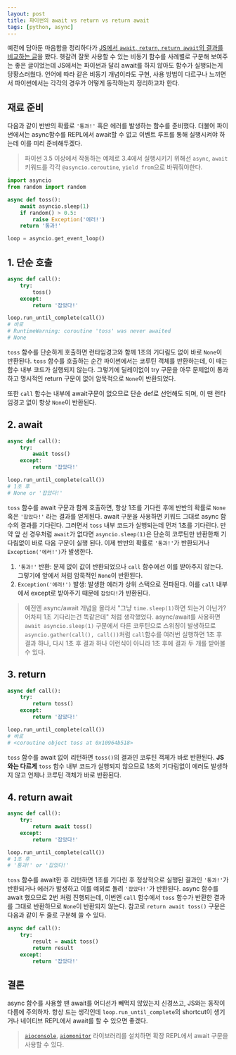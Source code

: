 ```yaml
---
layout: post
title: 파이썬의 await vs return vs return await
tags: [python, async]
---
```


예전에 담아둔 마음함을 정리하다가 [JS에서 `await`, `return`, `return await`의 결과를 비교하는 글](https://jakearchibald.com/2017/await-vs-return-vs-return-await/)을 봤다. 헷갈려 잘못 사용할 수 있는 비동기 함수를 사례별로 구분해 보여주는 좋은 글이었는데 JS에서는 파이썬과 달리 await를 하지 않아도 함수가 실행되는게 당황스러웠다. 언어에 따라 같은 비동기 개념이라도 구현, 사용 방법이 다르구나 느끼면서 파이썬에서는 각각의 경우가 어떻게 동작하는지 정리하고자 한다.

## 재료 준비

다음과 같이 반반의 확률로 `'통과!'` 혹은 에러를 발생하는 함수를 준비했다. 더불어 파이썬에서는 async함수를 REPL에서 await할 수 없고 이벤트 루프를 통해 실행시켜야 하는데 이를 미리 준비해두겠다.

> 파이썬 3.5 이상에서 작동하는 예제로 3.4에서 실행시키기 위해선 `async`, `await` 키워드를 각각 `@asyncio.coroutine`, `yield from`으로 바꿔줘야한다.

```python
import asyncio
from random import random

async def toss():
    await asyncio.sleep(1)
    if random() > 0.5:
        raise Exception('에러!')
    return '통과!'

loop = asyncio.get_event_loop()
```

## 1. 단순 호출

```python
async def call():
    try:
        toss()
    except:
        return '잡았다!'

loop.run_until_complete(call())
# 바로
# RuntimeWarning: coroutine 'toss' was never awaited
# None
```

`toss` 함수를 단순하게 호출하면 런타임경고와 함께 1초의 기다림도 없이 바로 `None`이 반환된다. `toss` 함수를 호출하는 순간 파이썬에서는 코루틴 객체를 반환하는데, 이 때는 함수 내부 코드가 실행되지 않는다. 그렇기에 딜레이없이 try 구문을 아무 문제없이 통과하고 명시적인 return 구문이 없어 암묵적으로 `None`이 반환되었다.

또한 `call` 함수는 내부에 await구문이 없으므로 단순 def로 선언해도 되며, 이 땐 런타임경고 없이 항상 `None`이 반환된다.

## 2. await

```python
async def call():
    try:
        await toss()
    except:
        return '잡았다!'

loop.run_until_complete(call())
# 1초 후
# None or '잡았다!'
```

`toss` 함수를 await 구문과 함께 호출하면, 항상 1초를 기다린 후에 반반의 확률로 `None` 혹은 `'잡았다!'` 라는 결과를 얻게된다. await 구문을 사용하면 키워드 그대로 async 함수의 결과를 기다린다. 그러면서 `toss` 내부 코드가 실행되는데 먼저 1초를 기다린다. 만약 앞 선 경우처럼 `await`가 없다면 `asyncio.sleep(1)`은 단순히 코루틴만 반환한채 기다림없이 바로 다음 구문이 실행 된다. 이제 반반의 확률로 `'통과!'`가 반환되거나 `Exception('에러!')`가 발생한다.

1. `'통과!'` 반환: 문제 없이 값이 반환되었으나 `call` 함수에선 이를 받아주지 않는다. 그렇기에 앞에서 처럼 암묵적인 `None`이 반환된다.
2. `Exception('에러!')` 발생: 발생한 에러가 상위 스택으로 전파된다. 이를 `call` 내부에서 except로 받아주기 때문에 `잡았다!`가 반환된다.

> 예전엔 async/await 개념을 몰라서 "그냥 `time.sleep(1)`하면 되는거 아닌가? 어차피 1초 기다리는건 똑같은데" 처럼 생각했었다. async/await를 사용하면 `await asyncio.sleep(1)` 구문에서 다른 코루틴으로 스위칭이 발생하므로 `asyncio.gather(call(), call())`처럼 `call`함수를 여러번 실행하면 1초 후 결과 하나, 다시 1초 후 결과 하나 이런식이 아니라 1초 후에 결과 두 개를 받아볼 수 있다.

## 3. return

```python
async def call():
    try:
        return toss()
    except:
        return '잡았다!'

loop.run_until_complete(call())
# 바로
# <coroutine object toss at 0x10964b518>
```

`toss` 함수를 await 없이 리턴하면 `toss()`의 결과인 코루틴 객체가 바로 반환된다. **JS와는 다르게** `toss` 함수 내부 코드가 실행되지 않으므로 1초의 기다림없이 에러도 발생하지 않고 언제나 코루틴 객체가 바로 반환된다.

## 4. return await

```python
async def call():
    try:
        return await toss()
    except:
        return '잡았다!'

loop.run_until_complete(call())
# 1초 후
# '통과!' or '잡았다!'
```

`toss` 함수를 await한 후 리턴하면 1초를 기다린 후 정상적으로 실행된 결과인 `'통과!'`가 반환되거나 에러가 발생하고 이를 예외로 돌려 `'잡았다!'`가 반환된다. async 함수를 await 했으므로 2번 처럼 진행되는데, 이번엔 `call` 함수에서 `toss` 함수가 반환한 결과를 그대로 반환하므로 `None`이 반환되지 않는다. 참고로 `return await toss()` 구문은 다음과 같이 두 줄로 구분해 쓸 수 있다.

```python
async def call():
    try:
        result = await toss()
        return result
    except:
        return '잡았다!'
```

## 결론

async 함수를 사용할 땐 await를 어디선가 빼먹지 않았는지 신경쓰고, JS와는 동작이 다름에 주의하자. 항상 드는 생각인데 `loop.run_until_complete`의 shortcut이 생기거나 네이티브 REPL에서 await를 할 수 있으면 좋겠다.

> [`aioconsole`](https://github.com/vxgmichel/aioconsole), [`aiomonitor`](https://github.com/aio-libs/aiomonitor) 라이브러리를 설치하면 확장 REPL에서 await 구문을 사용할 수 있다.
